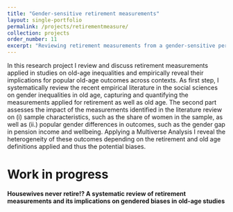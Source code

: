 ```yaml
---
title: "Gender-sensitive retirement measurements"
layout: single-portfolio
permalink: /projects/retirementmeasure/
collection: projects
order_number: 11
excerpt: "Reviewing retirement measurements from a gender-sensitive perspective and revealing potential implications for old-age outcomes across contexts"
---
```


In this research project I review and discuss retirement measurements applied in studies on old-age inequalities and empirically reveal their implications for popular old-age outcomes across contexts. As first step, I systematically review the recent empirical literature in the social sciences on gender inequalities in old age, capturing and quantifying the measurements applied for retirement as well as old age. The second part assesses the impact of the measurements identified in the literature review on (i) sample characteristics, such as the share of women in the sample, as well as (ii.) popular gender differences in outcomes, such as the gender gap in pension income and wellbeing. Applying a Multiverse Analysis I reveal the heterogeneity of these outcomes depending on the retirement and old age definitions applied and thus the potential biases.



Work in progress
======
**Housewives never retire!? A systematic review of retirement measurements and its implications on gendered biases in old-age studies**





